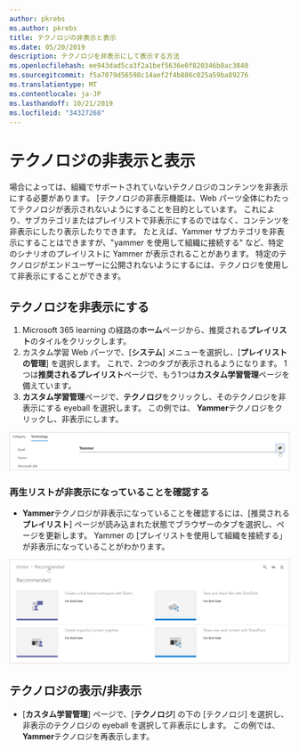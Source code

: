 ```yaml
---
author: pkrebs
ms.author: pkrebs
title: テクノロジの非表示と表示
ms.date: 05/20/2019
description: テクノロジを非表示にして表示する方法
ms.openlocfilehash: ee943dad5ca3f2a1bef5636e0f820346b0ac3840
ms.sourcegitcommit: f5a7079d56598c14aef2f4b886c025a59ba89276
ms.translationtype: MT
ms.contentlocale: ja-JP
ms.lasthandoff: 10/21/2019
ms.locfileid: "34327268"
---
```

# <a name="hide-and-show-technology"></a>テクノロジの非表示と表示

場合によっては、組織でサポートされていないテクノロジのコンテンツを非表示にする必要があります。 [テクノロジの非表示機能は、Web パーツ全体にわたってテクノロジが表示されないようにすることを目的としています。 これにより、サブカテゴリまたはプレイリストで非表示にするのではなく、コンテンツを非表示にしたり表示したりできます。 たとえば、Yammer サブカテゴリを非表示にすることはできますが、"yammer を使用して組織に接続する" など、特定のシナリオのプレイリストに Yammer が表示されることがあります。 特定のテクノロジがエンドユーザーに公開されないようにするには、テクノロジを使用して非表示にすることができます。 

## <a name="hide-a-technology"></a>テクノロジを非表示にする

1. Microsoft 365 learning の経路の**ホーム**ページから、推奨される**プレイリスト**のタイルをクリックします。
2. カスタム学習 Web パーツで、[**システム**] メニューを選択し、[**プレイリストの管理**] を選択します。 これで、2つのタブが表示されるようになります。 1つは**推奨されるプレイリスト**ページで、もう1つは**カスタム学習管理**ページを備えています。 
3. **カスタム学習管理**ページで、**テクノロジ**をクリックし、そのテクノロジを非表示にする eyeball を選択します。 この例では、 **Yammer**テクノロジをクリックし、非表示にします。  

![cg-hidetech](media/cg-hidetech.png)

### <a name="verify-the-playlist-is-hidden"></a>再生リストが非表示になっていることを確認する
- **Yammer**テクノロジが非表示になっていることを確認するには、[推奨される**プレイリスト**] ページが読み込まれた状態でブラウザーのタブを選択し、ページを更新します。 Yammer の [プレイリストを使用して組織を接続する」が非表示になっていることがわかります。 

![cg-hidetechrefresh](media/cg-hidetechrefresh.png)

## <a name="unhide-a-technology"></a>テクノロジの表示/非表示

- [**カスタム学習管理**] ページで、[**テクノロジ**] の下の [テクノロジ] を選択し、非表示のテクノロジの eyeball を選択して非表示にします。 この例では、 **Yammer**テクノロジを再表示します。 